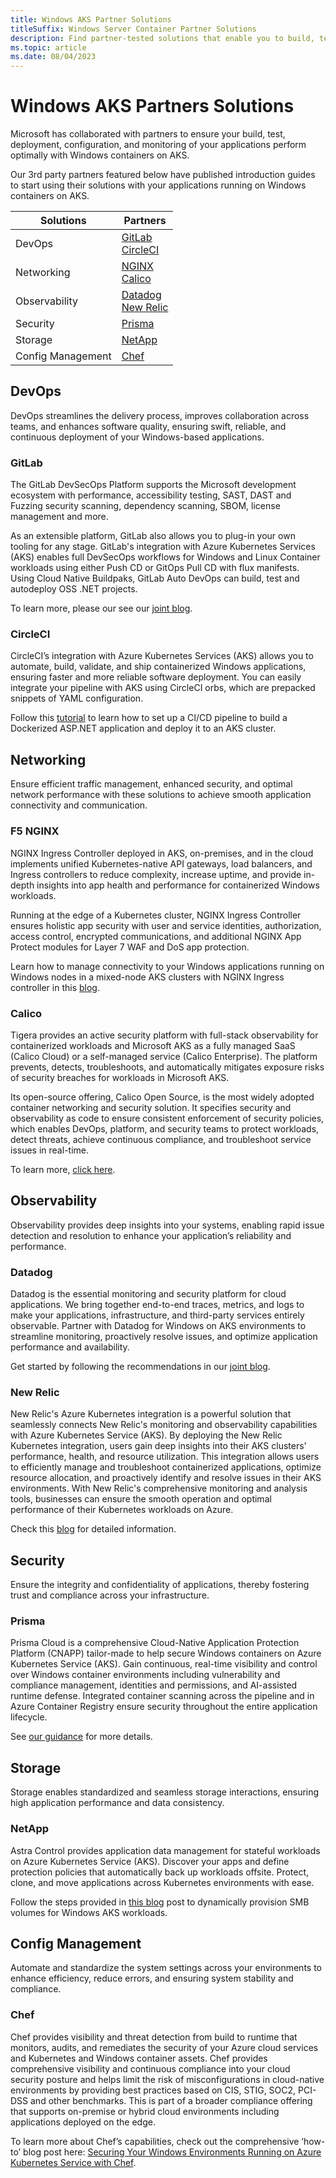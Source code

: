 ```yaml
---
title: Windows AKS Partner Solutions
titleSuffix: Windows Server Container Partner Solutions
description: Find partner-tested solutions that enable you to build, test, deploy, manage and monitor your Windows-based apps on Windows containers on AKS.
ms.topic: article
ms.date: 08/04/2023
---
```


# Windows AKS Partners Solutions

Microsoft has collaborated with partners to ensure your build, test, deployment, configuration, and monitoring of your applications perform optimally with Windows containers on AKS.  

Our 3rd party partners featured below have published introduction guides to start using their solutions with your applications running on Windows containers on AKS.

| Solutions          | Partners                                            |
|--------------------|-----------------------------------------------------|
| DevOps             | [GitLab](#gitlab) <br> [CircleCI](#circleci)        |
| Networking         | [NGINX](#f5-nginx) <br> [Calico](#calico)           |
| Observability      | [Datadog](#datadog) <br> [New Relic](#new-relic)    |
| Security           | [Prisma](#prisma)                                   |
| Storage            | [NetApp](#netapp)                                   |
| Config Management  | [Chef](#chef)                                       |


## DevOps 

DevOps streamlines the delivery process, improves collaboration across teams, and enhances software quality, ensuring swift, reliable, and continuous deployment of your Windows-based applications. 

### GitLab 

The GitLab DevSecOps Platform supports the Microsoft development ecosystem with performance, accessibility testing, SAST, DAST and Fuzzing security scanning, dependency scanning, SBOM, license management and more. 

As an extensible platform, GitLab also allows you to plug-in your own tooling for any stage. GitLab's integration with Azure Kubernetes Services (AKS) enables full DevSecOps workflows for Windows and Linux Container workloads using either Push CD or GitOps Pull CD with flux manifests. Using Cloud Native Buildpaks, GitLab Auto DevOps can build, test and autodeploy OSS .NET projects.

To learn more, please our see our [joint blog](https://techcommunity.microsoft.com/t5/containers/using-gitlab-to-build-and-deploy-windows-containers-on-azure/ba-p/3889929).

### CircleCI 

CircleCI’s integration with Azure Kubernetes Services (AKS) allows you to automate, build, validate, and ship containerized Windows applications, ensuring faster and more reliable software deployment. You can easily integrate your pipeline with AKS using CircleCI orbs, which are prepacked snippets of YAML configuration.  
 
Follow this [tutorial](https://techcommunity.microsoft.com/t5/containers/continuous-deployment-of-windows-containers-with-circleci-and/ba-p/3841220) to learn how to set up a CI/CD pipeline to build a Dockerized ASP.NET application and deploy it to an AKS cluster. 

## Networking 

Ensure efficient traffic management, enhanced security, and optimal network performance with these solutions to achieve smooth application connectivity and communication. 

### F5 NGINX 

NGINX Ingress Controller deployed in AKS, on-premises, and in the cloud implements unified Kubernetes-native API gateways, load balancers, and Ingress controllers to reduce complexity, increase uptime, and provide in-depth insights into app health and performance for containerized Windows workloads. 

Running at the edge of a Kubernetes cluster, NGINX Ingress Controller ensures holistic app security with user and service identities, authorization, access control, encrypted communications, and additional NGINX App Protect modules for Layer 7 WAF and DoS app protection. 

Learn how to manage connectivity to your Windows applications running on Windows nodes in a mixed-node AKS clusters with NGINX Ingress controller in this [blog](https://techcommunity.microsoft.com/t5/containers/improving-customer-experiences-with-f5-nginx-and-windows-on/ba-p/3820344). 

### Calico 

Tigera provides an active security platform with full-stack observability for containerized workloads and Microsoft AKS as a fully managed SaaS (Calico Cloud) or a self-managed service (Calico Enterprise). The platform prevents, detects, troubleshoots, and automatically mitigates exposure risks of security breaches for workloads in Microsoft AKS.   

Its open-source offering, Calico Open Source, is the most widely adopted container networking and security solution. It specifies security and observability as code to ensure consistent enforcement of security policies, which enables DevOps, platform, and security teams to protect workloads, detect threats, achieve continuous compliance, and troubleshoot service issues in real-time.  

To learn more, [click here](https://techcommunity.microsoft.com/t5/containers/securing-windows-workloads-on-azure-kubernetes-service-with/ba-p/3815429). 

## Observability 

Observability provides deep insights into your systems, enabling rapid issue detection and resolution to enhance your application’s reliability and performance. 

### Datadog 

Datadog is the essential monitoring and security platform for cloud applications. We bring together end-to-end traces, metrics, and logs to make your applications, infrastructure, and third-party services entirely observable. Partner with Datadog for Windows on AKS environments to streamline monitoring, proactively resolve issues, and optimize application performance and availability.  

Get started by following the recommendations in our [joint blog](https://techcommunity.microsoft.com/t5/containers/gain-full-observability-into-windows-containers-on-azure/ba-p/3853603). 

### New Relic 

New Relic's Azure Kubernetes integration is a powerful solution that seamlessly connects New Relic's monitoring and observability capabilities with Azure Kubernetes Service (AKS). By deploying the New Relic Kubernetes integration, users gain deep insights into their AKS clusters' performance, health, and resource utilization. This integration allows users to efficiently manage and troubleshoot containerized applications, optimize resource allocation, and proactively identify and resolve issues in their AKS environments. With New Relic's comprehensive monitoring and analysis tools, businesses can ensure the smooth operation and optimal performance of their Kubernetes workloads on Azure. 

Check this [blog](https://techcommunity.microsoft.com/t5/containers/persistent-storage-for-windows-containers-on-azure-kubernetes/ba-p/3836781) for detailed information. 

## Security 

Ensure the integrity and confidentiality of applications, thereby fostering trust and compliance across your infrastructure. 

### Prisma 

Prisma Cloud is a comprehensive Cloud-Native Application Protection Platform (CNAPP) tailor-made to help secure Windows containers on Azure Kubernetes Service (AKS). Gain continuous, real-time visibility and control over Windows container environments including vulnerability and compliance management, identities and permissions, and AI-assisted runtime defense. Integrated container scanning across the pipeline and in Azure Container Registry ensure security throughout the entire application lifecycle.  

See [our guidance](https://techcommunity.microsoft.com/t5/containers/unlocking-new-possibilities-with-prisma-cloud-and-windows/ba-p/3866485) for more details. 

## Storage 

Storage enables standardized and seamless storage interactions, ensuring high application performance and data consistency. 

### NetApp 

Astra Control provides application data management for stateful workloads on Azure Kubernetes Service (AKS). Discover your apps and define protection policies that automatically back up workloads offsite. Protect, clone, and move applications across Kubernetes environments with ease. 

Follow the steps provided in [this blog](https://techcommunity.microsoft.com/t5/containers/persistent-storage-for-windows-containers-on-azure-kubernetes/ba-p/3836781) post to dynamically provision SMB volumes for Windows AKS workloads. 

## Config Management 

Automate and standardize the system settings across your environments to enhance efficiency, reduce errors, and ensuring system stability and compliance. 

### Chef 

Chef provides visibility and threat detection from build to runtime that monitors, audits, and remediates the security of your Azure cloud services and Kubernetes and Windows container assets. Chef provides comprehensive visibility and continuous compliance into your cloud security posture and helps limit the risk of misconfigurations in cloud-native environments by providing best practices based on CIS, STIG, SOC2, PCI-DSS and other benchmarks. This is part of a broader compliance offering that supports on-premise or hybrid cloud environments including applications deployed on the edge. 

To learn more about Chef’s capabilities, check out the comprehensive ‘how-to’ blog post here: [Securing Your Windows Environments Running on Azure Kubernetes Service with Chef](https://techcommunity.microsoft.com/t5/containers/securing-your-windows-environments-running-on-azure-kubernetes/ba-p/3821830). 
